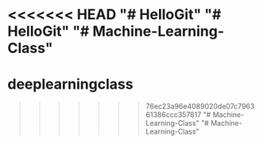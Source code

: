 <<<<<<< HEAD
"# HelloGit" 
"# HelloGit" 
"# Machine-Learning-Class" 
=======
# deeplearningclass
>>>>>>> 76ec23a96e4089020de07c796361386ccc357817
"# Machine-Learning-Class" 
"# Machine-Learning-Class" 
